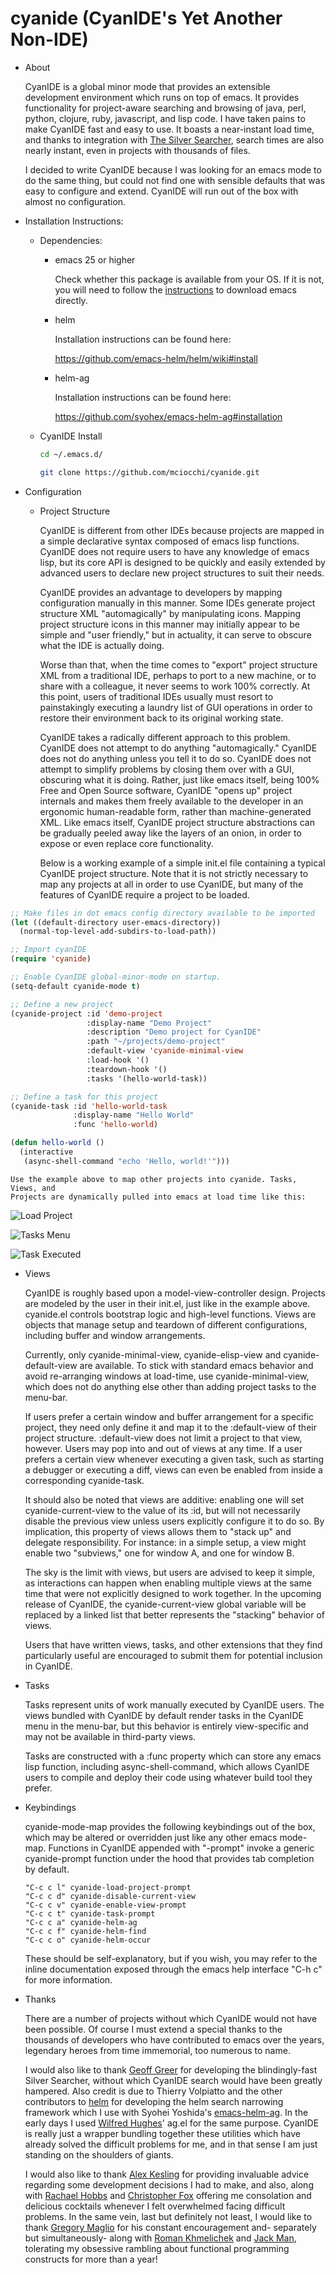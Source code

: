 # cyanide (CyanIDE's Yet Another Non-IDE)

* About

  CyanIDE is a global minor mode that provides an extensible development
  environment which runs on top of emacs. It provides functionality for
  project-aware searching and browsing of java, perl, python, clojure, ruby,
  javascript, and lisp code. I have taken pains to make CyanIDE fast and easy to
  use. It boasts a near-instant load time, and thanks to integration with [The
  Silver Searcher](https://github.com/ggreer/the_silver_searcher), search times
  are also nearly instant, even in projects with thousands of files.

  I decided to write CyanIDE because I was looking for an emacs mode to do the
  same thing, but could not find one with sensible defaults that was easy to
  configure and extend. CyanIDE will run out of the box with almost no
  configuration.

* Installation Instructions:

  * Dependencies:

    * emacs 25 or higher

      Check whether this package is available from your OS. If it is not, you
      will need to follow the
      [instructions](https://savannah.gnu.org/projects/emacs) to download emacs
      directly.

    * helm

      Installation instructions can be found here:

      https://github.com/emacs-helm/helm/wiki#install

    * helm-ag

      Installation instructions can be found here:

      https://github.com/syohex/emacs-helm-ag#installation

  * CyanIDE Install

    ```bash
    cd ~/.emacs.d/

    git clone https://github.com/mciocchi/cyanide.git
    ```

* Configuration

  * Project Structure

    CyanIDE is different from other IDEs because projects are mapped in a simple
    declarative syntax composed of emacs lisp functions. CyanIDE does not
    require users to have any knowledge of emacs lisp, but its core API is
    designed to be quickly and easily extended by advanced users to declare new
    project structures to suit their needs.

    CyanIDE provides an advantage to developers by mapping configuration
    manually in this manner. Some IDEs generate project structure XML
    "automagically" by manipulating icons. Mapping project structure icons in
    this manner may initially appear to be simple and "user friendly," but in
    actuality, it can serve to obscure what the IDE is actually doing.

    Worse than that, when the time comes to "export" project structure XML from
    a traditional IDE, perhaps to port to a new machine, or to share with a
    colleague, it never seems to work 100% correctly. At this point, users of
    traditional IDEs usually must resort to painstakingly executing a laundry
    list of GUI operations in order to restore their environment back to its
    original working state.

    CyanIDE takes a radically different approach to this problem. CyanIDE does
    not attempt to do anything "automagically." CyanIDE does not do anything
    unless you tell it to do so. CyanIDE does not attempt to simplify problems
    by closing them over with a GUI, obscuring what it is doing. Rather, just
    like emacs itself, being 100% Free and Open Source software, CyanIDE "opens
    up" project internals and makes them freely available to the developer in an
    ergonomic human-readable form, rather than machine-generated XML. Like emacs
    itself, CyanIDE project structure abstractions can be gradually peeled away
    like the layers of an onion, in order to expose or even replace core
    functionality.

    Below is a working example of a simple init.el file containing a typical
    CyanIDE project structure. Note that it is not strictly necessary to map any
    projects at all in order to use CyanIDE, but many of the features of CyanIDE
    require a project to be loaded.

```lisp
;; Make files in dot emacs config directory available to be imported
(let ((default-directory user-emacs-directory))
  (normal-top-level-add-subdirs-to-load-path))

;; Import cyanIDE
(require 'cyanide)

;; Enable CyanIDE global-minor-mode on startup.
(setq-default cyanide-mode t)

;; Define a new project
(cyanide-project :id 'demo-project
                 :display-name "Demo Project"
                 :description "Demo project for CyanIDE"
                 :path "~/projects/demo-project"
                 :default-view 'cyanide-minimal-view
                 :load-hook '()
                 :teardown-hook '()
                 :tasks '(hello-world-task))

;; Define a task for this project
(cyanide-task :id 'hello-world-task
              :display-name "Hello World"
              :func 'hello-world)

(defun hello-world ()
  (interactive
   (async-shell-command "echo 'Hello, world!'")))
```

    Use the example above to map other projects into cyanide. Tasks, Views, and
    Projects are dynamically pulled into emacs at load time like this:

![Load Project](http://imgur.com/3aKGWZ9 "Load Project Prompt")

![Tasks Menu](http://imgur.com/A8ehwfg "Tasks Menu")

![Task Executed](http://imgur.com/xGtxCGf "Task Executed")

  * Views

    CyanIDE is roughly based upon a model-view-controller design. Projects are
    modeled by the user in their init.el, just like in the example
    above. cyanide.el controls bootstrap logic and high-level functions. Views
    are objects that manage setup and teardown of different configurations,
    including buffer and window arrangements.

    Currently, only cyanide-minimal-view, cyanide-elisp-view and
    cyanide-default-view are available. To stick with standard emacs behavior
    and avoid re-arranging windows at load-time, use cyanide-minimal-view, which
    does not do anything else other than adding project tasks to the menu-bar.

    If users prefer a certain window and buffer arrangement for a specific
    project, they need only define it and map it to the :default-view of their
    project structure. :default-view does not limit a project to that view,
    however. Users may pop into and out of views at any time. If a user prefers
    a certain view whenever executing a given task, such as starting a debugger
    or executing a diff, views can even be enabled from inside a corresponding
    cyanide-task.

    It should also be noted that views are additive: enabling one will set
    cyanide-current-view to the value of its :id, but will not necessarily
    disable the previous view unless users explicitly configure it to do so. By
    implication, this property of views allows them to "stack up" and delegate
    responsibility. For instance: in a simple setup, a view might enable two
    "subviews," one for window A, and one for window B.

    The sky is the limit with views, but users are advised to keep it simple, as
    interactions can happen when enabling multiple views at the same time that
    were not explicitly designed to work together. In the upcoming release of
    CyanIDE, the cyanide-current-view global variable will be replaced by a
    linked list that better represents the "stacking" behavior of views.

    Users that have written views, tasks, and other extensions that they find
    particularly useful are encouraged to submit them for potential inclusion in
    CyanIDE.

  * Tasks

    Tasks represent units of work manually executed by CyanIDE users. The views
    bundled with CyanIDE by default render tasks in the CyanIDE menu in the
    menu-bar, but this behavior is entirely view-specific and may not be
    available in third-party views.

    Tasks are constructed with a :func property which can store any emacs lisp
    function, including async-shell-command, which allows CyanIDE users to
    compile and deploy their code using whatever build tool they prefer.

  * Keybindings

    cyanide-mode-map provides the following keybindings out of the box, which
    may be altered or overridden just like any other emacs mode-map. Functions
    in CyanIDE appended with "-prompt" invoke a generic cyanide-prompt function
    under the hood that provides tab completion by default.

    ```
    "C-c c l" cyanide-load-project-prompt
    "C-c c d" cyanide-disable-current-view
    "C-c c v" cyanide-enable-view-prompt
    "C-c c t" cyanide-task-prompt
    "C-c c a" cyanide-helm-ag
    "C-c c f" cyanide-helm-find
    "C-c c o" cyanide-helm-occur
    ```

    These should be self-explanatory, but if you wish, you may refer to the
    inline documentation exposed through the emacs help interface "C-h c" for
    more information.

  * Thanks

    There are a number of projects without which CyanIDE would not have been
    possible. Of course I must extend a special thanks to the thousands
    of developers who have contributed to emacs over the years, legendary heroes
    from time immemorial, too numerous to name.

    I would also like to thank [Geoff Greer](https://github.com/ggreer) for
    developing the blindingly-fast Silver Searcher, without which CyanIDE search
    would have been greatly hampered. Also credit is due to Thierry Volpiatto
    and the other contributors to [helm](https://emacs-helm.github.io/helm/) for
    developing the helm search narrowing framework which I use with Syohei
    Yoshida's [emacs-helm-ag](https://github.com/syohex/emacs-helm-ag). In the
    early days I used [Wilfred Hughes](https://github.com/Wilfred)' ag.el for
    the same purpose. CyanIDE is really just a wrapper bundling together these
    utilities which have already solved the difficult problems for me, and in
    that sense I am just standing on the shoulders of giants.

    I would also like to thank [Alex Kesling](https://github.com/akesling) for
    providing invaluable advice regarding some development decisions I had to
    make, and also, along with [Rachael Hobbs](https://github.com/rahobbs) and
    [Christopher Fox](https://github.com/cdfox) offering me consolation and
    delicious cocktails whenever I felt overwhelmed facing difficult
    problems. In the same vein, last but definitely not least, I would like to
    thank [Gregory Maglio](https://github.com/gmaglio) for his constant
    encouragement and- separately but simultaneously- along with
    [Roman Khmelichek](https://github.com/rkhmelichek) and 
    [Jack Man](https://github.com/jdotman), tolerating my obsessive rambling
    about functional programming constructs for more than a year!
